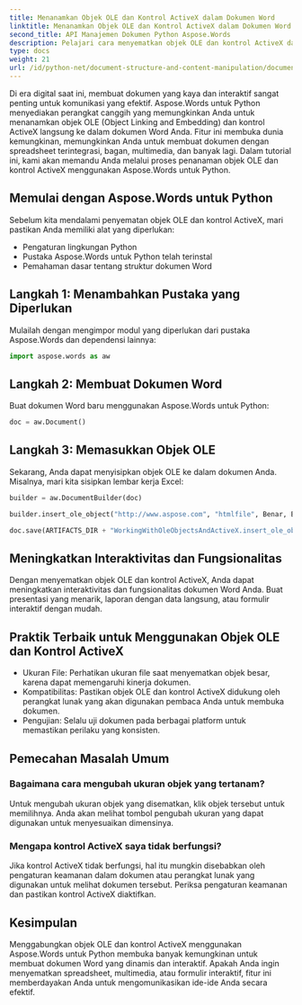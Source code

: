 ```yaml
---
title: Menanamkan Objek OLE dan Kontrol ActiveX dalam Dokumen Word
linktitle: Menanamkan Objek OLE dan Kontrol ActiveX dalam Dokumen Word
second_title: API Manajemen Dokumen Python Aspose.Words
description: Pelajari cara menyematkan objek OLE dan kontrol ActiveX dalam dokumen Word menggunakan Aspose.Words untuk Python. Buat dokumen interaktif dan dinamis dengan mudah.
type: docs
weight: 21
url: /id/python-net/document-structure-and-content-manipulation/document-ole-objects-active-x/
---
```


Di era digital saat ini, membuat dokumen yang kaya dan interaktif sangat penting untuk komunikasi yang efektif. Aspose.Words untuk Python menyediakan perangkat canggih yang memungkinkan Anda untuk menanamkan objek OLE (Object Linking and Embedding) dan kontrol ActiveX langsung ke dalam dokumen Word Anda. Fitur ini membuka dunia kemungkinan, memungkinkan Anda untuk membuat dokumen dengan spreadsheet terintegrasi, bagan, multimedia, dan banyak lagi. Dalam tutorial ini, kami akan memandu Anda melalui proses penanaman objek OLE dan kontrol ActiveX menggunakan Aspose.Words untuk Python.


## Memulai dengan Aspose.Words untuk Python

Sebelum kita mendalami penyematan objek OLE dan kontrol ActiveX, mari pastikan Anda memiliki alat yang diperlukan:

- Pengaturan lingkungan Python
- Pustaka Aspose.Words untuk Python telah terinstal
- Pemahaman dasar tentang struktur dokumen Word

## Langkah 1: Menambahkan Pustaka yang Diperlukan

Mulailah dengan mengimpor modul yang diperlukan dari pustaka Aspose.Words dan dependensi lainnya:

```python
import aspose.words as aw
```

## Langkah 2: Membuat Dokumen Word

Buat dokumen Word baru menggunakan Aspose.Words untuk Python:

```python
doc = aw.Document()
```

## Langkah 3: Memasukkan Objek OLE

Sekarang, Anda dapat menyisipkan objek OLE ke dalam dokumen Anda. Misalnya, mari kita sisipkan lembar kerja Excel:

```python
builder = aw.DocumentBuilder(doc)

builder.insert_ole_object("http://www.aspose.com", "htmlfile", Benar, Benar, Tidak Ada)

doc.save(ARTIFACTS_DIR + "WorkingWithOleObjectsAndActiveX.insert_ole_object.docx")
```

## Meningkatkan Interaktivitas dan Fungsionalitas

Dengan menyematkan objek OLE dan kontrol ActiveX, Anda dapat meningkatkan interaktivitas dan fungsionalitas dokumen Word Anda. Buat presentasi yang menarik, laporan dengan data langsung, atau formulir interaktif dengan mudah.

## Praktik Terbaik untuk Menggunakan Objek OLE dan Kontrol ActiveX

- Ukuran File: Perhatikan ukuran file saat menyematkan objek besar, karena dapat memengaruhi kinerja dokumen.
- Kompatibilitas: Pastikan objek OLE dan kontrol ActiveX didukung oleh perangkat lunak yang akan digunakan pembaca Anda untuk membuka dokumen.
- Pengujian: Selalu uji dokumen pada berbagai platform untuk memastikan perilaku yang konsisten.

## Pemecahan Masalah Umum

### Bagaimana cara mengubah ukuran objek yang tertanam?

Untuk mengubah ukuran objek yang disematkan, klik objek tersebut untuk memilihnya. Anda akan melihat tombol pengubah ukuran yang dapat digunakan untuk menyesuaikan dimensinya.

### Mengapa kontrol ActiveX saya tidak berfungsi?

Jika kontrol ActiveX tidak berfungsi, hal itu mungkin disebabkan oleh pengaturan keamanan dalam dokumen atau perangkat lunak yang digunakan untuk melihat dokumen tersebut. Periksa pengaturan keamanan dan pastikan kontrol ActiveX diaktifkan.

## Kesimpulan

Menggabungkan objek OLE dan kontrol ActiveX menggunakan Aspose.Words untuk Python membuka banyak kemungkinan untuk membuat dokumen Word yang dinamis dan interaktif. Apakah Anda ingin menyematkan spreadsheet, multimedia, atau formulir interaktif, fitur ini memberdayakan Anda untuk mengomunikasikan ide-ide Anda secara efektif.